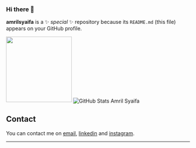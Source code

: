### Hi there 👋


**amrilsyaifa** is a ✨ _special_ ✨ repository because its `README.md` (this file) appears on your GitHub profile.

<img height="180em" src="https://github-readme-stats.vercel.app/api/top-langs/?username=amrilsyaifa&exclude_repo=KNN-Image-Classification&show_icons=true&hide_border=true&layout=compact&langs_count=8"/>
<img align="center" alt="GitHub Stats Amril Syaifa" src="https://github-readme-streak-stats.herokuapp.com/?user=amrilsyaifa&%22%20alt=%22amrilsyaifa%22"/>

## Contact

<!-- Actual text -->

You can contact me on [email][email], [linkedin][linkedin] and [instagram][instagram].

[email]: mailto:amrilsyaifa@gmail.com
[linkedin]: https://www.linkedin.com/in/amril-syaifa-yasin-506530141/
[instagram]: https://www.instagram.com/amrilsyaifa

---
